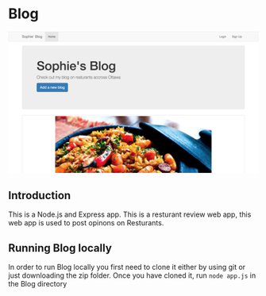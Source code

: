 # Blog

![alt text](https://github.com/Alawode/Blog/blob/master/img/Screen%20Shot.png)

## Introduction
This is a Node.js and Express app. This is a resturant review web app, this web app is used to post opinons on Resturants.

## Running Blog locally

In order to run Blog locally you first need to clone it either by using git or just downloading the zip folder.
Once you have cloned it, run ```node app.js``` in the Blog directory
